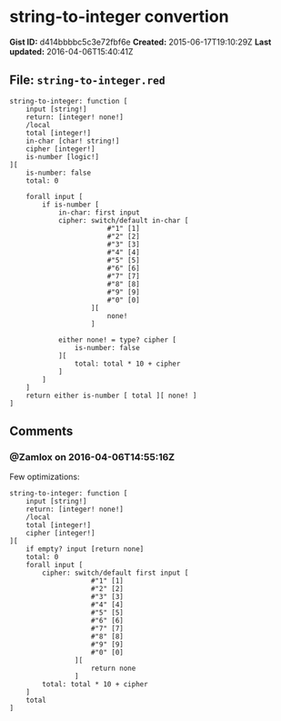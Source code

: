 # string-to-integer convertion

**Gist ID:** d414bbbbc5c3e72fbf6e
**Created:** 2015-06-17T19:10:29Z
**Last updated:** 2016-04-06T15:40:41Z

## File: `string-to-integer.red`

```Red
string-to-integer: function [
	input [string!]
	return: [integer! none!]
	/local
	total [integer!]
	in-char [char! string!]
	cipher [integer!]
	is-number [logic!]
][
	is-number: false
	total: 0
	
	forall input [
		if is-number [
			in-char: first input
			cipher: switch/default in-char [
						#"1" [1]
						#"2" [2]
						#"3" [3]
						#"4" [4]
						#"5" [5]
						#"6" [6]
						#"7" [7]
						#"8" [8]
						#"9" [9]
						#"0" [0]
					][
						none!
					]
					
			either none! = type? cipher [
				is-number: false
			][
				total: total * 10 + cipher
			]
		]
	]
	return either is-number [ total ][ none! ]
]
```

## Comments

### @Zamlox on 2016-04-06T14:55:16Z

Few optimizations:

```
string-to-integer: function [
    input [string!]
    return: [integer! none!]
    /local
    total [integer!]
    cipher [integer!]
][
    if empty? input [return none]
    total: 0
    forall input [
        cipher: switch/default first input [
                    #"1" [1]
                    #"2" [2]
                    #"3" [3]
                    #"4" [4]
                    #"5" [5]
                    #"6" [6]
                    #"7" [7]
                    #"8" [8]
                    #"9" [9]
                    #"0" [0]
                ][
                    return none
                ]
        total: total * 10 + cipher
    ]
    total
]
```


